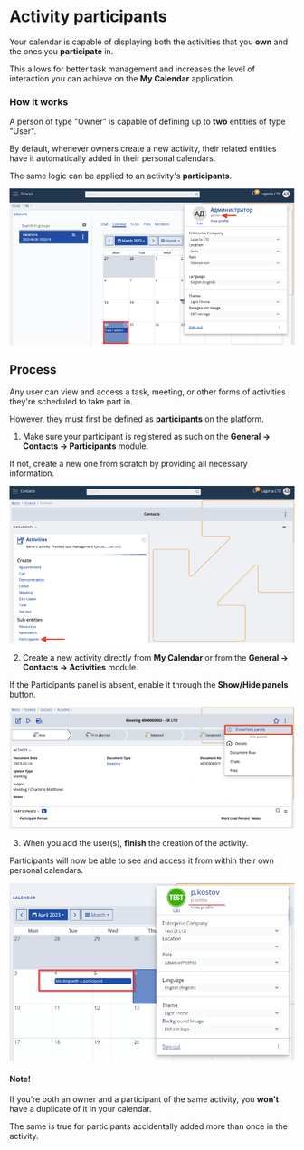 # Activity participants

Your calendar is capable of displaying both the activities that you **own** and the ones you **participate** in.

This allows for better task management and increases the level of interaction you can achieve on the **My Calendar** application.

### How it works

A person of type "Owner" is capable of defining up to **two** entities of type "User". 

By default, whenever owners create a new activity, their related entities have it automatically added in their personal calendars.

The same logic can be applied to an activity's **participants**.

![Pictures](pictures/test_activity.png)

## Process

Any user can view and access a task, meeting, or other forms of activities they're scheduled to take part in.

However, they must first be defined as **participants** on the platform.

1. Make sure your participant is registered as such on the **General -> Contacts -> Participants** module.

If not, create a new one from scratch by providing all necessary information.

![Pictures](pictures/partic_add.png)

2. Create a new activity directly from **My Calendar** or from the **General -> Contacts -> Activities** module.

If the Participants panel is absent, enable it through the **Show/Hide panels** button.

![Pictures](pictures/partic_creat.png)

3. When you add the user(s), **finish** the creation of the activity.

Participants will now be able to see and access it from within their own personal calendars.

![Pictures](pictures/partic_act.png)

#### Note!

If you’re both an owner and a participant of the same activity, you **won’t** have a duplicate of it in your calendar. 

The same is true for participants accidentally added more than once in the activity. 
